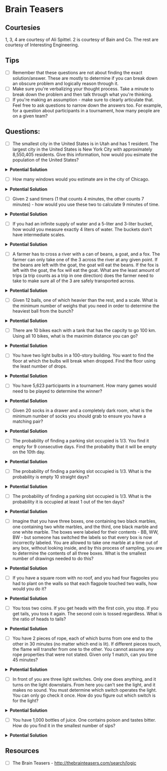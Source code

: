 # Brain Teasers

## Courtesies
1, 3, 4 are courtesy of Ali Spittel. 2 is courtesy of Bain and Co. The rest are courtesy of Interesting Engineering. 

## Tips
- [ ] Remember that these questions are not about finding the exact solution/answer. These are mostly to determine if you can break down an obscure problem and logically reason through it. 
- [ ] Make sure you're verbalizing your thought process. Take a minute to break down the problem and then talk through what you're thinking.
- [ ] If you're making an assumption - make sure to clearly articulate that. Feel free to ask questions to narrow down the answers too. For example, for a question about participants in a tournament, how many people are on a given team?

## Questions:
- [ ] The smallest city in the United States is in Utah and has 1 resident. The largest city in the United States is New York City with approximately 8,550,405 residents. Give this information, how would you esimate the population of the United States?
<details>
  <summary><strong>Potential Solution</strong></summary> 
The United States has an approximate population of 327 M. You may want to ask about how many major cities there are in the US. How many total cities there are and do some averaging/normal bell curve estimations. Remember this question is more about your process rather than the actual answer. 
</details>

- [ ] How many windows would you estimate are in the city of Chicago. 
<details>
  <summary><strong>Potential Solution</strong></summary> 
First ask how many buildings are in Chicago and try to pin down an average windows per building. This might be made from averaging different samples together. 
</details>

- [ ] Given 2 sand timers (1 that counts 4 minutes, the other counts 7 minutes) - how would you use these two to calculate 9 minutes of time.
<details>
  <summary><strong>Potential Solution</strong></summary> 
Step 1: Start both timers. Step 2: At 4 minutes, timer 1 will be completed, so it should be flipped over. The other timer will have 3 minutes left. Step 3: At 7 minutes, timer 1 will have 1 minute left and the 2nd timer will be completely empty. You should flip over the second timer. Step 4: At 8 minutes, the first timer will be empty again and the second timer will have 6 minutes left. You should flip over the SECOND TIMER to get the final minute. Step 5: Both timers should now be done at 9 minutes. 
</details>

- [ ] If you had an infinite supply of water and a 5-liter and 3-liter bucket, how would you measure exactly 4 liters of water. The buckets don't have intermediate scales. 
<details>
  <summary><strong>Potential Solution</strong></summary> 
Step 1: Fill the 3-liter bucket completely. Step 2: Transfer the contents of the 3-liter bucket to the 5-liter bucket. Step 3: Fill the 3-liter bucket again. Step 4: transfer as much as you can to the 5-liter bucket. At this point there is 1 liter in the 3-liter bucket and the 5-liter bucket is full. Step 5: Empty the 5-liter bucket out completely (do not transfer to the 3-liter.) Step 6: Transfer the 1 liter of water from the 3-liter bucket to the 5-liter bucket. Step 7: Fill up the 3-liter bucket completely. Step 8: Transfer the contents of the 3-liter bucket to the 5-liter bucket. DONE!
</details>

- [ ] A farmer has to cross a river with a can of beans, a goat, and a fox. The farmer can only take one of the 3 across the river at any given point. If the beans are left with the goat, the goat will eat the beans. If the fox is left with the goat, the fox will eat the goat. What are the least amount of trips (a trip counts as a trip in one direction) does the farmer need to take to make sure all of the 3 are safely transported across. 
<details>
  <summary><strong>Potential Solution</strong></summary> 
Trip 1: Take the goat to the other side. Trip 2: The farmer returns to the start. Trip 3: The farmer takes the beans across. Trip 4: The farmer unloads the beans and brings the goat back to the start. Trip 5: The farmer takes the fox across. Trip 6: The farmer returns to the start. Trip 7: The farmer takes the goat back across. DONE!
</details>

- [ ] Given 12 balls, one of which heavier than the rest, and a scale. What is the minimum number of weighs that you need in order to determine the heaviest ball from the bunch?
<details>
  <summary><strong>Potential Solution</strong></summary> 
Weigh 1: Split the balls 6 on one side and 6 on the other side. Note which side is heavier. Weigh 2: With the heavier side, split the balls 3 on one side and 3 on the other side. Note which side is heavier. Weigh 3: Take 2 out of 3 balls from the heavier side from the previous weigh. If the scale is balanced, the unweighed ball is the heaviest ball. If the scale is tipping to one direction that ball is the heaviest. DONE!
</details>

- [ ] There are 10 bikes each with a tank that has the capcity to go 100 km. Using all 10 bikes, what is the maximim distance you can go?
<details>
  <summary><strong>Potential Solution</strong></summary> 
Step 1: Take all of the bikes 50 KM. Step 2: Transfer the rest of the fuel from half of the bikes to the other half. Now you have 5 bikes will full tanks! Step 3: Go forward 40 KM. Transfer the fuel again. Step 4: You should now 3 full bikes left. Go forward 33 KM. Transfer the fuel. You now have 2 full bikes. Step 5: Go forward 50 KM. Transfer the fuel. You have one full bike left. Step 6: Go forward 100 Km. Total: 273 KM. 
</details>

- [ ] You have two light bulbs in a 100-story building. You want to find the floor at which the bulbs will break when dropped. Find the floor using the least number of drops. 
<details>
  <summary><strong>Potential Solution</strong></summary> 
At most 16 (varies depending on which floor). Start up the building in increments of 10 dropping a lightbulb. As soon as it breaks go back to the floor that you last tried where it didn't break. Now just go up each floor 1 by 1 and test it. 
</details>

- [ ] You have 5,623 participants in a tournament. How many games would need to be played to determine the winner?
<details>
  <summary><strong>Potential Solution</strong></summary> 
Ask how many members are on each side. Ask if the tournament is single elimation. The answer if it is single elimnation should be the equal to 1 less than the number of teams in the tournament. Ex: March Madness - 68 teams in the bracket (16 * 4 for each region + 4 play-in teams.) There are 67 games played to determine the winner. 
</details>

- [ ] Given 20 socks in a drawer and a completely dark room, what is the minimum number of socks you should grab to ensure you have a matching pair?
<details>
  <summary><strong>Potential Solution</strong></summary> 
11. If you take 10 socks, there is a chance (albeit small) that the socks produce no match. On the 11th, you're guaranteed a match. 
</details>

- [ ] The probability of finding a parking slot occupied is 1/3. You find it empty for 9 consecutive days. Find the probabilty that it will be empty on the 10th day. 
<details>
  <summary><strong>Potential Solution</strong></summary> 
1/3. Because the parking lot being occupied is an independent event, each individual event that happens has the same probability. 
</details>

- [ ] The probability of finding a parking slot occupied is 1/3. What is the probability is empty 10 straight days?
<details>
  <summary><strong>Potential Solution</strong></summary> 
This is a bernoulli event. Each day there is a 2/3 chance that the parking lot is occupied. Thus the chance that the parking lot is empty each of the 10 days is (1/3)^10. So (1/3)^10 = 0.00001693508.
</details>

- [ ] The probability of finding a parking slot occupied is 1/3. What is the probability it is occupied at least 1 out of the ten days? 
<details>
  <summary><strong>Potential Solution</strong></summary> 
This is a bernoulli event. Each day there is a 2/3 chance that the parking lot is occupied. Thus the chance that it is empty each day is (1/3)^10. However, we want the chance that it is empty at least one of the 10 days. We just found the probability that it is empty all 10 days, so just subtract that from 1 to find the probability. 1 - (1/3)^10 = .99998306491.
</details>

- [ ] Imagine that you have three boxes, one containing two black marbles, one containing two white marbles, and the third, one black marble and one white marble. The boxes were labeled for their contents - BB, WW, BW - but someone has switched the labels so that every box is now incorrectly labeled. You are allowed to take one marble at a time out of any box, without looking inside, and by this process of sampling, you are to determine the contents of all three boxes. What is the smallest number of drawings needed to do this?
<details>
  <summary><strong>Potential Solution</strong></summary> 
1 draw should suffice. Remember that the contents of the box are correct, but the labels are incorrect. Thus, you should draw a marble from the box labeled BW. This is guaranteed to be either the BB or WW box depending on which color you draw. Let's assume it's white. Now you know that one box is WW. Now that you have that, you have 2 unknown boxes (one labeled incorrectly and one without a label), but you know that the box with the label on it is currently incorrect, so you can just move that label to the other box and use the BW label on it. DONE!
</details>

- [ ] If you have a square room with no roof, and you had four flagpoles you had to plant on the walls so that each flagpole touched two walls, how would you do it?
<details>
  <summary><strong>Potential Solution</strong></summary> 
Put each flag in each of the four corners of the room. 
</details>

- [ ] You toss two coins. If you get heads with the first coin, you stop. If you get tails, you toss it again. The second coin is tossed regardless. What is the ratio of heads to tails?
<details>
  <summary><strong>Potential Solution</strong></summary> 
You would expect the odds of heads or tails to be 50/50 for any tossed coin. You would then expect to toss the first coin at least twice. This should, by rights, give you a ratio of 1 to 1. The second coin is continuously tossed and it should also have a ratio of 1 to 1. Hence the ratio of the two must, therefore, also be 1 to 1.
</details>

- [ ] You have 2 pieces of rope, each of which burns from one end to the other in 30 minutes (no matter which end is lit). If different pieces touch, the flame will transfer from one to the other. You cannot assume any rope properties that were not stated. Given only 1 match, can you time 45 minutes?
<details>
  <summary><strong>Potential Solution</strong></summary> 
Put the first rope at the midpoint of the second rope. Burn either end of the ropes and you'll get 45 minutes. 
</details>

- [ ] In front of you are three light switches. Only one does anything, and it turns on the light downstairs. From here you can't see the light, and it makes no sound. You must determine which switch operates the light. You can only go check it once. How do you figure out which switch is for the light?
<details>
  <summary><strong>Potential Solution</strong></summary> 
The trick here is realize that lightbulbs get hot after being in use. So first flick on the 1st switch on and wait 5 minutes. Then flip the 2nd switch on while turning the 1st switch off and wait another 5 minutes. Then flick the 3rd switch on and the 2nd switch off. Go to the basement immediately. If the light is on, the 3rd switch is the answer. If the light is off and COLD then it would be the 1st switch. If the light is off and warm, it was the 2nd switch. 
</details>

- [ ] You have 1,000 bottles of juice. One contains poison and tastes bitter. How do you find it in the smallest number of sips?
<details>
  <summary><strong>Potential Solution</strong></summary> 
Take a small sample from 500 of the bottles and take a sip. If it tastes bitter it's one of those if not it's the other 500. Then take samples from 250 of the 500 that tasted bitter and keep halving until you find the exact bottle. DONE!
</details>

## Resources
- [ ] The Brain Teasers - http://thebrainteasers.com/search/logic

